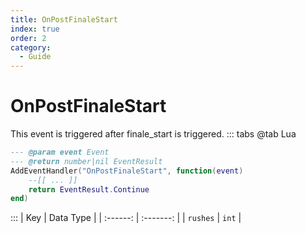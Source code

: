 ```yaml
---
title: OnPostFinaleStart
index: true
order: 2
category:
  - Guide
---
```


# OnPostFinaleStart
This event is triggered after finale_start is triggered.
::: tabs
@tab Lua
```lua
--- @param event Event
--- @return number|nil EventResult
AddEventHandler("OnPostFinaleStart", function(event)
    --[[ ... ]]
    return EventResult.Continue
end)
```

:::
|    Key   | Data Type |
| :------: | :-------: |
| `rushes` |   `int`   |